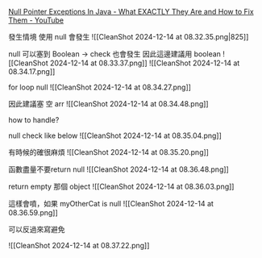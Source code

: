 [Null Pointer Exceptions In Java - What EXACTLY They Are and How to Fix Them - YouTube](https://www.youtube.com/watch?v=lm72_HCd17s&list=WL&index=19&t=2s)


發生情境
使用 null  會發生
![[CleanShot 2024-12-14 at 08.32.35.png|825]]


null 可以塞到 Boolean -> check 也會發生
因此這邊建議用 boolean
![[CleanShot 2024-12-14 at 08.33.37.png]]
![[CleanShot 2024-12-14 at 08.34.17.png]]


for loop null
![[CleanShot 2024-12-14 at 08.34.27.png]]

因此建議塞 空 arr
![[CleanShot 2024-12-14 at 08.34.48.png]]



how to handle?

null check like below
![[CleanShot 2024-12-14 at 08.35.04.png]]

有時候的確很麻煩
![[CleanShot 2024-12-14 at 08.35.20.png]]


函數盡量不要return null
![[CleanShot 2024-12-14 at 08.36.48.png]]


return empty 那個 object
![[CleanShot 2024-12-14 at 08.36.03.png]]


這樣會噴，如果 myOtherCat is null
![[CleanShot 2024-12-14 at 08.36.59.png]]

可以反過來寫避免

![[CleanShot 2024-12-14 at 08.37.22.png]]